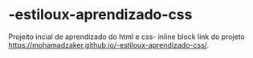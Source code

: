 # -estiloux-aprendizado-css
Projeito incial de aprendizado do html e css- inline block link do projeto https://mohamadzaker.github.io/-estiloux-aprendizado-css/.


